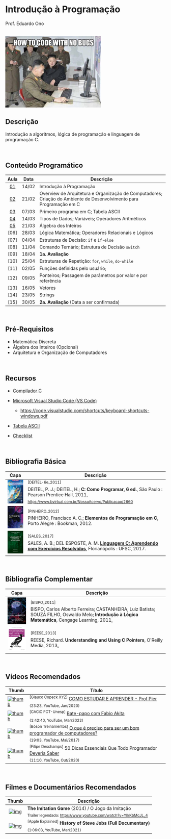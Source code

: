 # Introdução à Programação

Prof. Eduardo Ono

<br>

<img src="./imagens/how-to-code-with-no-bugs.png" width="300px">

<br>

## Descrição

Introdução a algoritmos, lógica de programação e linguagem de programação C.

<br>

## Conteúdo Programático

| Aula | Data | Descrição |
| :-: | :-: | --- |
| [01] | 14/02 | Introdução à Programação
| [02] | 21/02 | Overview de Arquitetura e Organização de Computadores; Criação do Ambiente de Desenvolvimento para Programação em C
| [03] | 07/03 | Primeiro programa em C; Tabela ASCII
| [04] | 14/03 | Tipos de Dados; Variáveis; Operadores Aritméticos
| [05] | 21/03 | Álgebra dos Inteiros
| [06] | 28/03 | Lógica Matemática; Operadores Relacionais e Lógicos
| [07] | 04/04 | Estruturas de Decisão: `if` e `if-else`
| [08] | 11/04 | Comando Ternário; Estrutura de Decisão `switch`
| [09] | 18/04 | __1a. Avaliação__
| [10] | 25/04 | Estruturas de Repetição: `for`, `while`, `do-while`
| [11] | 02/05 | Funções definidas pelo usuário;
| [12] | 09/05 | Ponteiros; Passagem de parâmetros por valor e por referência
| [13] | 16/05 | Vetores
| [14] | 23/05 | Strings
| [15] | 30/05 | __2a. Avaliação__ (Data a ser confirmada)

[01]: ./aulas/README.md#aula-01
[02]: ./aulas/README.md#aula-02
[03]: ./aulas/README.md#aula-03
[04]: ./aulas/README.md#aula-04
[05]: ./aulas/README.md#aula-05

<br>

## Pré-Requisitos

* Matemática Discreta
* Álgebra dos Inteiros (Opcional)
* Arquitetura e Organização de Computadores

<br>

## Recursos

* [Compilador C](./conteudo/01-ambiente-de-desenvolvimento/README.md#compilador-tdm-gcc-windows)

* [Microsoft Visual Studio Code (VS Code)](./conteudo/01-ambiente-de-desenvolvimento/README.md#microsoft-visual-studio-code-vs-code)

  * https://code.visualstudio.com/shortcuts/keyboard-shortcuts-windows.pdf

* [Tabela ASCII](https://theasciicode.com.ar/)

* [Checklist](./conteudo/00-overview/checklist.md)

<br>

## Bibliografia Básica

| Capa | Descrição |
| :-: | --- |
| <img src="./referencias/capas/DEITEL-6e_2011.jpg" width="100px"> | <sup><a id="DEITEL-6e_2011">[DEITEL-6e_2011]</a></sup><br>DEITEL, P. J.; DEITEL, H.; <strong>C: Como Programar, 6 ed.</strong>, São Paulo : Pearson Prentice Hall, 2011[.](https://app.box.com/s/orpgcu86l21fflmxiqmzdq0cod300i4b)<br><sub>https://www.bvirtual.com.br/NossoAcervo/Publicacao/2660</sub>
| <img src="./referencias/capas/PINHEIRO_2012.jpg" width="100px"> | <sup><a id="PINHEIRO_2012">[PINHEIRO_2012]</a></sup><br>PINHEIRO, Francisco A. C.; <strong>Elementos de Programação em C</strong>, Porto Alegre : Bookman, 2012.
| <img src="./referencias/capas/SALES_2017.jpg" width="100px"> | <sup>[SALES_2017]</sup><br>SALES, A. B.; DEL ESPOSTE, A. M. <strong>[Linguagem C: Aprendendo com Exercícios Resolvidos](https://archive.org/details/livro-linguagem-caprendendo-exercicios-resolvidos-2)</strong>, Florianópolis : UFSC, 2017.

<br>

## Bibliografia Complementar

| Capa | Descrição |
| :-: | --- |
| <img src="./referencias/capas/BISPO_2011.jpg" alt="img" width="100px"> | <sup id="BISPO_2011">[BISPO_2011]</sup><br>BISPO, Carlos Alberto Ferreira; CASTANHEIRA, Luiz Batista; SOUZA FILHO, Oswaldo Melo; __Introdução à Lógica Matemática__, Cengage Learning, 2011[.](https://app.box.com/s/xfv52p02w3bi0s9pnvkf4not5eoaozh5)
| <img src="./referencias/capas/REESE_2013.jpg" alt="img" width="100px"> | <sup id="REESE_2013">[REESE_2013]</sup><br>REESE, Richard. __Understanding and Using C Pointers__, O'Reilly Media, 2013[.](https://app.box.com/s/cbp98oofhokip0yki3gh7khz6zb6htgq)

<br>

## Vídeos Recomendados

| Thumb | Título |
| --- | --- |
| [![thumb](https://img.youtube.com/vi/noXqEGIZak8/default.jpg)](https://youtu.be/noXqEGIZak8) | <sup>[Glauco Copeck XYZ]</sup> [COMO ESTUDAR E APRENDER - Prof Pier](https://www.youtube.com/watch?v=noXqEGIZak8)<br><sub>(23:23, YouTube, Jan/2020)</sub>
| [![thumb](https://img.youtube.com/vi/i_STkDJ3z5s/default.jpg)](https://youtu.be/i_STkDJ3z5s) | <sup>[CACiC FCT-Unesp]</sup> [Bate-papo com Fabio Akita](https://www.youtube.com/watch?v=i_STkDJ3z5s)<br><sub>(1:42:40, YouTube, Mar/2022)</sub>
| [![thumb](https://img.youtube.com/vi/ED2aoLnr0oA/default.jpg)](https://youtu.be/ED2aoLnr0oA) | <sup>[Bóson Treinamentos]</sup> [O que é preciso para ser um bom programador de computadores?](https://www.youtube.com/watch?v=ED2aoLnr0oA)<br><sub>(19:03, YouTube, Mai/2017)</sub>
| [![thumb](https://img.youtube.com/vi/2xoJjEgecZM/default.jpg)](https://youtu.be/2xoJjEgecZM) | <sup>[Filipe Deschamps]</sup> [50 Dicas Essenciais Que Todo Programador Deveria Saber](https://www.youtube.com/watch?v=2xoJjEgecZM)<br><sub>(11:10, YouTube, Out/2020)</sub>

<br>

## Filmes e Documentários Recomendados

| Thumb | Descrição |
| :-: | --- |
| [![img](https://img.youtube.com/vi/nuPZUUED5uk/default.jpg)](https://www.youtube.com/watch?v=nuPZUUED5uk) | __The Imitation Game__ (2014) / O Jogo da Imitação<br><sub>Trailer legendado: https://www.youtube.com/watch?v=YIkKbMcJL_4</sub>
| [![img](https://img.youtube.com/vi/s4pVFLUlx8g/default.jpg)](https://youtu.be/s4pVFLUlx8g) | <sup>[Apple Explained]</sup> __History of Steve Jobs (Full Documentary)__<br><sub>(1:06:03, YouTube, Mar/2021)</sub>

<br>
